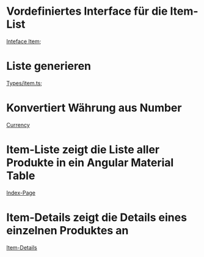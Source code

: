 # Vordefiniertes Interface für die Item-List #
[Inteface Item](./src/app/types/item.ts);


# Liste generieren #
[Types/item.ts](./src/app/functions/generate-data.ts); 



# Konvertiert Währung aus Number #
[Currency](./src/app/functions/get-currency-string-from-number.ts)


# Item-Liste zeigt die Liste aller Produkte in ein Angular Material Table #
[Index-Page](./src/app/component/item-list/item-list.component.html)



# Item-Details zeigt die Details eines einzelnen Produktes an # 
[Item-Details](./src/app/component/item-details/item-details.component.html)